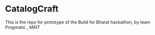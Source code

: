 # CatalogCraft
This is the repo for prototype of the Build for Bharat hackathon, by team Progmatic , MAIT
